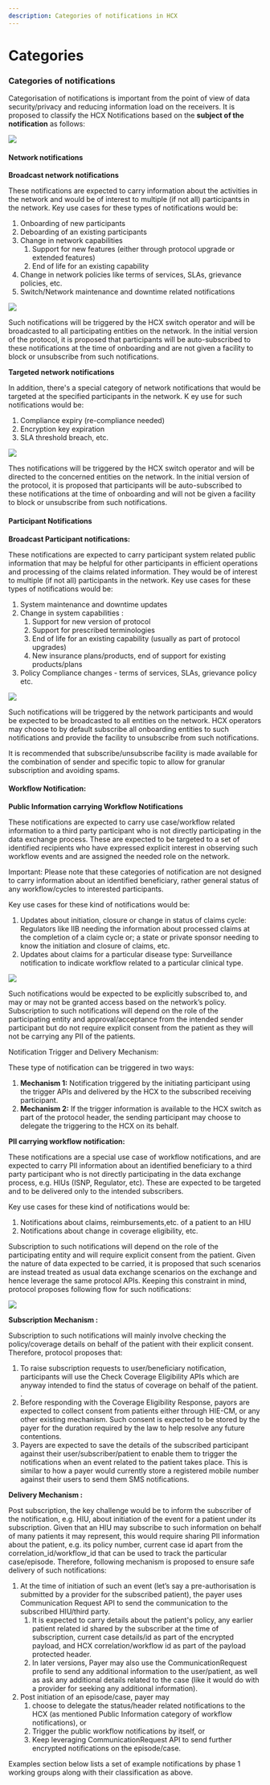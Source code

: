 ```yaml
---
description: Categories of notifications in HCX
---
```


# Categories

### Categories of notifications <a href="#_j3k234ghi2oh" id="_j3k234ghi2oh"></a>

Categorisation of notifications is important from the point of view of data security/privacy and reducing information load on the receivers. It is proposed to classify the HCX Notifications based on the **subject of the notification** as follows:

![](../../../.gitbook/assets/0)

#### **Network notifications**

**Broadcast network notifications**

These notifications are expected to carry information about the activities in the network and would be of interest to multiple (if not all) participants in the network. Key use cases for these types of notifications would be:

1. Onboarding of new participants
2. Deboarding of an existing participants
3. Change in network capabilities
   1. Support for new features (either through protocol upgrade or extended features)
   2. End of life for an existing capability
4. Change in network policies like terms of services, SLAs, grievance policies, etc.
5. Switch/Network maintenance and downtime related notifications

![](<../../../.gitbook/assets/1 (1)>)

Such notifications will be triggered by the HCX switch operator and will be broadcasted to all participating entities on the network. In the initial version of the protocol, it is proposed that participants will be auto-subscribed to these notifications at the time of onboarding and are not given a facility to block or unsubscribe from such notifications.

**Targeted network notifications**

In addition, there's a special category of network notifications that would be targeted at the specified participants in the network. K ey use for such notifications would be:

1. Compliance expiry (re-compliance needed)
2. Encryption key expiration
3. SLA threshold breach, etc.

![](../../../.gitbook/assets/2)

Thes notifications will be triggered by the HCX switch operator and will be directed to the concerned entities on the network. In the initial version of the protocol, it is proposed that participants will be auto-subscribed to these notifications at the time of onboarding and will not be given a facility to block or unsubscribe from such notifications.

#### **Participant Notifications**

**Broadcast Participant notifications:**

These notifications are expected to carry participant system related public information that may be helpful for other participants in efficient operations and processing of the claims related information. They would be of interest to multiple (if not all) participants in the network. Key use cases for these types of notifications would be:

1. System maintenance and downtime updates
2. Change in system capabilities :
   1. Support for new version of protocol
   2. Support for prescribed terminologies
   3. End of life for an existing capability (usually as part of protocol upgrades)
   4. New insurance plans/products, end of support for existing products/plans
3. Policy Compliance changes - terms of services, SLAs, grievance policy etc.

![](<../../../.gitbook/assets/3 (1)>)

Such notifications will be triggered by the network participants and would be expected to be broadcasted to all entities on the network. HCX operators may choose to by default subscribe all onboarding entities to such notifications and provide the facility to unsubscribe from such notifications.

It is recommended that subscribe/unsubscribe facility is made available for the combination of sender and specific topic to allow for granular subscription and avoiding spams.

#### **Workflow Notification:**

**Public Information carrying Workflow Notifications**

These notifications are expected to carry use case/workflow related information to a third party participant who is not directly participating in the data exchange process. These are expected to be targeted to a set of identified recipients who have expressed explicit interest in observing such workflow events and are assigned the needed role on the network.

Important: Please note that these categories of notification are not designed to carry information about an identified beneficiary, rather general status of any workflow/cycles to interested participants.

Key use cases for these kind of notifications would be:

1. Updates about initiation, closure or change in status of claims cycle: Regulators like IIB needing the information about processed claims at the completion of a claim cycle or; a state or private sponsor needing to know the initiation and closure of claims, etc.
2. Updates about claims for a particular disease type: Surveillance notification to indicate workflow related to a particular clinical type.

![](<../../../.gitbook/assets/4 (1)>)

Such notifications would be expected to be explicitly subscribed to, and may or may not be granted access based on the network’s policy. Subscription to such notifications will depend on the role of the participating entity and approval/acceptance from the intended sender participant but do not require explicit consent from the patient as they will not be carrying any PII of the patients.

Notification Trigger and Delivery Mechanism:

These type of notification can be triggered in two ways:

1. **Mechanism 1:** Notification triggered by the initiating participant using the trigger APIs and delivered by the HCX to the subscribed receiving participant.
2. **Mechanism 2:** If the trigger information is available to the HCX switch as part of the protocol header, the sending participant may choose to delegate the triggering to the HCX on its behalf.

**PII carrying workflow notification:**

These notifications are a special use case of workflow notifications, and are expected to carry PII information about an identified beneficiary to a third party participant who is not directly participating in the data exchange process, e.g. HIUs (ISNP, Regulator, etc). These are expected to be targeted and to be delivered only to the intended subscribers.

Key use cases for these kind of notifications would be:

1. Notifications about claims, reimbursements,etc. of a patient to an HIU
2. Notifications about change in coverage eligibility, etc.

Subscription to such notifications will depend on the role of the participating entity and will require explicit consent from the patient. Given the nature of data expected to be carried, it is proposed that such scenarios are instead treated as usual data exchange scenarios on the exchange and hence leverage the same protocol APIs. Keeping this constraint in mind, protocol proposes following flow for such notifications:

![](<../../../.gitbook/assets/5 (1)>)

**Subscription Mechanism :**

Subscription to such notifications will mainly involve checking the policy/coverage details on behalf of the patient with their explicit consent. Therefore, protocol proposes that:

1. To raise subscription requests to user/beneficiary notification, participants will use the Check Coverage Eligibility APIs which are anyway intended to find the status of coverage on behalf of the patient. .
2. Before responding with the Coverage Eligibility Response, payors are expected to collect consent from patients either through HIE-CM, or any other existing mechanism. Such consent is expected to be stored by the payer for the duration required by the law to help resolve any future contentions.
3. Payers are expected to save the details of the subscribed participant against their user/subscriber/patient to enable them to trigger the notifications when an event related to the patient takes place. This is similar to how a payer would currently store a registered mobile number against their users to send them SMS notifications.

**Delivery Mechanism :**

Post subscription, the key challenge would be to inform the subscriber of the notification, e.g. HIU, about initiation of the event for a patient under its subscription. Given that an HIU may subscribe to such information on behalf of many patients it may represent, this would require sharing PII information about the patient, e.g. its policy number, current case id apart from the correlation\_id/workflow\_id that can be used to track the particular case/episode. Therefore, following mechanism is proposed to ensure safe delivery of such notifications:

1. At the time of initiation of such an event (let’s say a pre-authorisation is submitted by a provider for the subscribed patient), the payer uses Communication Request API to send the communication to the subscribed HIU/third party.
   1. It is expected to carry details about the patient's policy, any earlier patient related id shared by the subscriber at the time of subscription, current case details/id as part of the encrypted payload, and HCX correlation/workflow id as part of the payload protected header.
   2. In later versions, Payer may also use the CommunicationRequest profile to send any additional information to the user/patient, as well as ask any additional details related to the case (like it would do with a provider for seeking any additional information).
2. Post initiation of an episode/case, payer may
   1. choose to delegate the status/header related notifications to the HCX (as mentioned Public Information category of workflow notifications), or
   2. Trigger the public workflow notifications by itself, or
   3. Keep leveraging CommunicationRequest API to send further encrypted notifications on the episode/case.

Examples section below lists a set of example notifications by phase 1 working groups along with their classification as above.

### &#x20;<a href="#_as5nkkfw3036" id="_as5nkkfw3036"></a>
